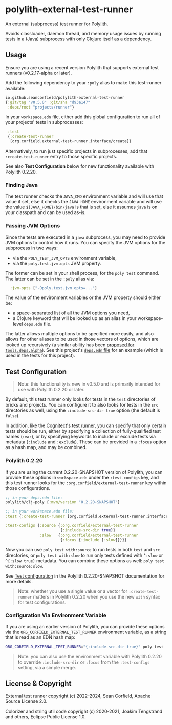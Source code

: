 # polylith-external-test-runner

An external (subprocess) test runner for [Polylith](https://github.com/polyfy/polylith).

Avoids classloader, daemon thread, and memory usage issues
by running tests in a (Java) subprocess with only Clojure itself as a
dependency.

## Usage

Ensure you are using a recent version Polylith that supports
external test runners (v0.2.17-alpha or later).

Add the following dependency to your `:poly` alias to
make this test-runner available:

```clojure
io.github.seancorfield/polylith-external-test-runner
{:git/tag "v0.5.0" :git/sha "d93a147"
 :deps/root "projects/runner"}
```

In your `workspace.edn` file, either add this global configuration
to run all of your projects' tests in subprocesses:

```clojure
 :test
 {:create-test-runner
  [org.corfield.external-test-runner.interface/create]}
```

Alternatively, to run just specific projects in subprocesses,
add that `:create-test-runner` entry to those specific projects.

See also **Test Configuration** below for new functionality available with Polylith 0.2.20.

### Finding Java

The test runner checks the `JAVA_CMD` environment variable and will use
that value if set, else it checks the `JAVA_HOME` environment variable
and will use the value `${JAVA_HOME}/bin/java` is that is set, else it
assumes `java` is on your classpath and can be used as-is.

### Passing JVM Options

Since the tests are executed in a `java` subprocess, you may need to
provide JVM options to control how it runs. You can specify the JVM
options for the subprocess in two ways:
* via the `POLY_TEST_JVM_OPTS` environment variable,
* via the `poly.test.jvm.opts` JVM property.

The former can be set in your shell process, for the `poly test` command.
The latter can be set in the `:poly` alias via:
```clojure
  :jvm-opts ["-Dpoly.test.jvm.opts=..."]
```

The value of the environment variables or the JVM property should either be:
* a space-separated list of all the JVM options you need,
* a Clojure keyword that will be looked up as an alias in your workspace-level `deps.edn` file.

The latter allows multiple options to be specified more easily, and also
allows for other aliases to be used in those vectors of options, which are
looked up recursively (a similar ability has been [proposed for `tools.deps.alpha`](https://clojure.atlassian.net/browse/TDEPS-184)).
See this project's [`deps.edn` file](https://github.com/seancorfield/polylith-external-test-runner/blob/main/deps.edn)
for an example (which is used in the tests for this project).

## Test Configuration

> Note: this functionality is new in v0.5.0 and is primarily intended for use with Polylith 0.2.20 or later.

By default, this test runner only looks for tests in the `test` directories
of bricks and projects. You can configure it to also looks for tests in the
`src` directories as well, using the `:include-src-dir true` option (the
default is `false`).

In addition, like the [Cognitect's test runner](https://github.com/cognitect-labs/test-runner),
you can specify that only certain tests should be run, either by specifying
a collection of fully-qualified test names (`:var`), or by specifying
keywords to include or exclude tests via metadata (`:include` and `:exclude`).
These can be provided in a `:focus` option as a hash map, and may be combined.

### Polylith 0.2.20

If you are using the current 0.2.20-SNAPSHOT version of Polylith, you can
provide these options in `workspace.edn` under the `:test-configs` key, and
this test runner looks for the `:org.corfield/external-test-runner` key within
those configurations.

```clojure
;; in your deps.edn file:
polylith/clj-poly {:mvn/version "0.2.20-SNAPSHOT"}

;; in your workspace.edn file:
:test {:create-test-runner [org.corfield.external-test-runner.interface/create]}

:test-configs {:source {:org.corfield/external-test-runner
                        {:include-src-dir true}}
               :slow   {:org.corfield/external-test-runner
                        {:focus {:include [:slow]}}}}
```

Now you can use `poly test with:source` to run tests in both `test` and `src`
directories, or `poly test with:slow` to run only tests defined with `^:slow` or
`^{:slow true}` metadata. You can combine these options as well: `poly test with:source:slow`.

See [Test configuration](https://cljdoc.org/d/polylith/clj-poly/0.2.20-SNAPSHOT/doc/test-runners#test-configuration)
in the Polylith 0.2.20-SNAPSHOT documentation for more details.

> Note: whether you use a single value or a vector for `:create-test-runner` matters in Polylith 0.2.20 when you use the new `with` syntax for test configurations.

### Configuration Via Environment Variable

If you are using an earlier version of Polylith, you can provide these options
via the `ORG_CORFIELD_EXTERNAL_TEST_RUNNER` environment variable, as a string
that is read as an EDN hash map:

```bash
ORG_CORFIELD_EXTERNAL_TEST_RUNNER="{:include-src-dir true}" poly test
```

> Note: you can also use the environment variable with Polylith 0.2.20 to override `:include-src-dir` or `:focus` from the `:test-configs` setting, via a simple merge.

## License & Copyright

External test runner copyright (c) 2022-2024, Sean Corfield,
Apache Source License 2.0.

Colorizer and string util code copyright (c) 2020-2021, Joakim Tengstrand and others, Eclipse Public License 1.0.
